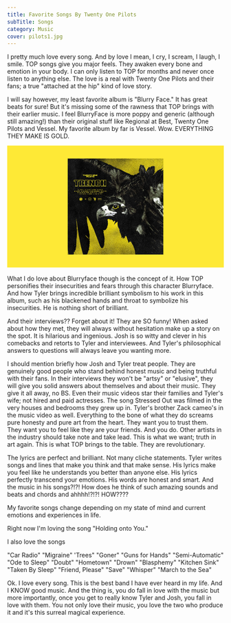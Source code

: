 ```yaml
---
title: Favorite Songs By Twenty One Pilots
subTitle: Songs
category: Music
cover: pilots1.jpg
---
```

I pretty much love every song. And by love I mean, I cry, I scream, I laugh, I smile. TOP songs give you major feels. They awaken every bone and emotion in your body. I can only listen to TOP for months and never once listen to anything else. The love is a real with Twenty One Pilots and their fans; a true "attached at the hip" kind of love story.

I will say however, my least favorite album is "Blurry Face." It has great beats for sure! But it's missing some of the rawness that TOP brings with their earlier music. I feel BlurryFace is more poppy and generic (although still amazing!) than their original stuff like Regional at Best, Twenty One Pilots and Vessel. My favorite album by far is Vessel. Wow. 
EVERYTHING THEY MAKE IS GOLD. 

![Pilots](./pilots1.jpg)

What I do love about Blurryface though is the concept of it. How TOP personifies their  insecurities and fears through this character Blurryface. And how Tyler brings incredible brilliant symbolism to his work in this album, such as his blackened hands and throat to symbolize his insecurities.  He is nothing short of brilliant.

And their interviews?? Forget about it! They are SO funny! When asked about how they met, they will always without hesitation make up a story on the spot. It is hilarious and ingenious. Josh is so witty and clever in his comebacks and retorts to Tyler and interviewees. And Tyler's philosophical answers to questions will always leave you wanting more. 


I should mention briefly how Josh and Tyler treat people. They are genuinely good people who stand behind honest music and being truthful with their fans. In their interviews they won't be "artsy" or "elusive", they will give you solid answers about themselves and about their music. They give it all away, no BS. Even their music videos star their families and Tyler's wife; not hired and paid actresses. The song Stressed Out was filmed in the very houses and bedrooms they grew up in. Tyler's brother Zack cameo's in the music video as well. Everything to the bone of what they do screams pure honesty and pure art from the heart. They want you to trust them. They want you to feel like they are your friends. And you do. Other artists in the industry should take note and take lead. 
This is what we want; truth in art again. This is what TOP brings to the table. They are revolutionary.

The lyrics are perfect and brilliant. Not many cliche statements. Tyler writes songs and lines that make you think and that make sense. His lyrics make you feel like he understands you better than anyone else. His lyrics perfectly transcend your emotions. His words are honest and smart. And the music in his songs?!?! How does he think of such amazing sounds and beats and chords and ahhhh!?!?!  HOW????

My favorite songs change depending on my state of mind and current emotions and experiences in life.

Right now I'm loving the song "Holding onto You."

I also love the songs

"Car Radio"
"Migraine"
'Trees"
"Goner"
"Guns for Hands"
"Semi-Automatic"
"Ode to Sleep"
"Doubt"
"Hometown"
"Drown"
"Blasphemy"
"Kitchen Sink"
"Taken By Sleep"
"Friend, Please"
"Save"
"Whisper"
"March to the Sea"

Ok. I love every song.
This is the best band I have ever heard in my life. And I KNOW good music. And the thing is, you do fall in love with the music but more importantly, once you get to really know Tyler and Josh, you fall in love with them. You not only love their music, you love the  two who produce it and it's this surreal magical experience.
